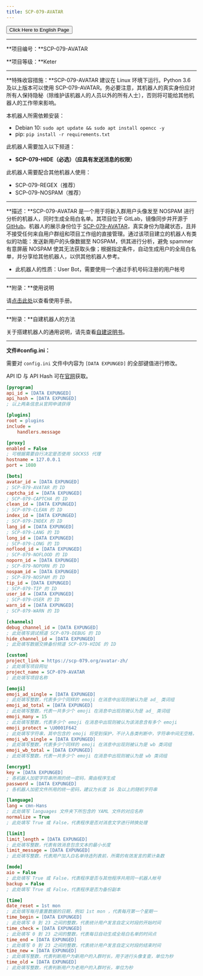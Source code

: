 ```yaml
---
title: SCP-079-AVATAR
---
```


<link rel="stylesheet" href="/css/chinese.css">
<button onmouseover="PlaySound('totop1')" onmouseout="StopSound('totop1')" onclick="window.location.href = '/avatar/';" class="en">Click Here to English Page</button>

---

**项目编号：**SCP-079-AVATAR

**项目等级：**Keter

---

**特殊收容措施：**SCP-079-AVATAR 建议在 Linux 环境下运行。Python 3.6 及以上版本可以使用 SCP-079-AVATAR。务必要注意，其机器人的真实身份应对所有人保持隐秘（除维护该机器人的人员以外的所有人士），否则将可能给其他机器人的工作带来影响。

本机器人所需依赖安装：

- Debian 10: `sudo apt update && sudo apt install opencc -y`
- pip: `pip install -r requirements.txt`

此机器人需要加入以下频道：

- **SCP-079-HIDE（必选）（应具有发送消息的权限）**

此机器人需要配合其他机器人使用：

- SCP-079-REGEX（推荐）
- SCP-079-NOSPAM（推荐）

---

**描述：**SCP-079-AVATAR 是一个用于将新入群用户头像发至 NOSPAM 进行分析的机器人，同时生成全局白名单。其项目位于 GitLab，镜像同步并开源于 [GitHub](https://github.com/scp-079/scp-079-avatar)。机器人的展示身份位于 <a href="https://t.me/SCP_079_AVATAR_BOT" class="079" target="_blank">SCP-079-AVATAR</a>，真实身份为隐藏状态，且并不接受任何来自用户群组和项目工作组的直接管理。通过该项目建立的机器人有类似的功能：发送新用户的头像数据至 NOSPAM，供其进行分析，避免 spammer 有意屏蔽 NOSPAM 使其无法获取头像；根据指定条件，自动生成用户的全局白名单，并分享给其他机器人，以供其他机器人参考。

- 此机器人的性质：User Bot，需要使用一个通过手机号码注册的用户帐号

---

**附录：**使用说明

请[点击此处](/avatar-manual-zh/)以查看使用手册。

---

**附录：**自建机器人的方法

关于搭建机器人的通用说明，请先查看[自建说明书](/how-zh/)。

---

**文件#config.ini：**

需要对 `config.ini` 文件中内容为 `[DATA EXPUNGED]` 的全部键值进行修改。

API ID 与 API Hash 可在[官网](https://my.telegram.org)获取。

```ini
[pyrogram]
api_id = [DATA EXPUNGED]
api_hash = [DATA EXPUNGED]
; 以上两条信息从官网申请获得

[plugins]
root = plugins
include =
    handlers.message

[proxy]
enabled = False
; 可根据需要自行决定是否使用 SOCKS5 代理
hostname = 127.0.0.1
port = 1080

[bots]
avatar_id = [DATA EXPUNGED]
; SCP-079-AVATAR 的 ID
captcha_id = [DATA EXPUNGED]
; SCP-079-CAPTCHA 的 ID
clean_id = [DATA EXPUNGED]
; SCP-079-CLEAN 的 ID
index_id = [DATA EXPUNGED]
; SCP-079-INDEX 的 ID
lang_id = [DATA EXPUNGED]
; SCP-079-LANG 的 ID
long_id = [DATA EXPUNGED]
; SCP-079-LONG 的 ID
noflood_id = [DATA EXPUNGED]
; SCP-079-NOFLOOD 的 ID
noporn_id = [DATA EXPUNGED]
; SCP-079-NOPORN 的 ID
nospam_id = [DATA EXPUNGED]
; SCP-079-NOSPAM 的 ID
tip_id = [DATA EXPUNGED]
; SCP-079-TIP 的 ID
user_id = [DATA EXPUNGED]
; SCP-079-USER 的 ID
warn_id = [DATA EXPUNGED]
; SCP-079-WARN 的 ID

[channels]
debug_channel_id = [DATA EXPUNGED]
; 此处填写调试频道 SCP-079-DEBUG 的 ID
hide_channel_id = [DATA EXPUNGED]
; 此处填写数据交换备份频道 SCP-079-HIDE 的 ID

[custom]
project_link = https://scp-079.org/avatar-zh/
; 此处填写项目网址
project_name = SCP-079-AVATAR
; 此处填写项目名称

[emoji]
emoji_ad_single = [DATA EXPUNGED]
; 此处填写整数，代表多少个同样的 emoji 在消息中出现则被认为是 ad_ 类词组
emoji_ad_total = [DATA EXPUNGED]
; 此处填写整数，代表一共多少个 emoji 在消息中出现则被认为是 ad_ 类词组
emoji_many = 15
; 此处填写整数，代表多少个 emoji 在消息中出现则被认为该消息含有多个 emoji
emoji_protect = \U0001F642
; 此处填写字符串，其中包含的 emoji 将受到保护，不计入各类判断中，字符串中间无空格，请以 \UXXXXXXXX 的形式代表一个 emoji
emoji_wb_single = [DATA EXPUNGED]
; 此处填写整数，代表多少个同样的 emoji 在消息中出现则被认为是 wb 类词组
emoji_wb_total = [DATA EXPUNGED]
; 此处填写整数，代表一共多少个 emoji 在消息中出现则被认为是 wb 类词组

[encrypt]
key = [DATA EXPUNGED]
; 各机器人加密字符串所用的统一密码，需由程序生成
password = [DATA EXPUNGED]
; 各机器人加密文件所用的统一密码，建议为长度 16 及以上的随机字符串

[language]
lang = cmn-Hans
; 此处填写 languages 文件夹下所包含的 YAML 文件的对应名称
normalize = True
; 此处填写 True 或 False，代表程序是否对消息文字进行转换处理

[limit]
limit_length = [DATA EXPUNGED]
; 此处填写整数，代表有效消息包含文本的最小长度
limit_message = [DATA EXPUNGED]
; 此处填写整数，代表用户加入白名单待选列表前，所需的有效发言的累计条数

[mode]
aio = False
; 此处填写 True 或 False，代表程序是否与其他程序共用同一机器人帐号
backup = False
; 此处填写 True 或 False，代表程序是否为备份副本

[time]
date_reset = 1st mon
; 此处填写每月重置数据的日期，例如 1st mon ，代表每月第一个星期一
time_begin = [DATA EXPUNGED]
; 此处填写 0 到 23 之间的整数，代表统计用户发言自定义时段的开始时间
time_check = [DATA EXPUNGED]
; 此处填写 0 到 23 之间的整数，代表每日自动生成全局白名单的时间点
time_end = [DATA EXPUNGED]
; 此处填写 0 到 23 之间的整数，代表统计用户发言自定义时段的结束时间
time_new = [DATA EXPUNGED]
; 此处填写整数，代表判断用户为新用户的入群时长，用于进行头像复查，单位为秒
time_old = [DATA EXPUNGED]
; 此处填写整数，代表判断用户为老用户的入群时长，单位为秒
```

<audio src="/audio/door/dooropenpage.ogg" autoplay></audio>
<audio id="dooropen079" src="/audio/door/dooropen079.ogg"/>
